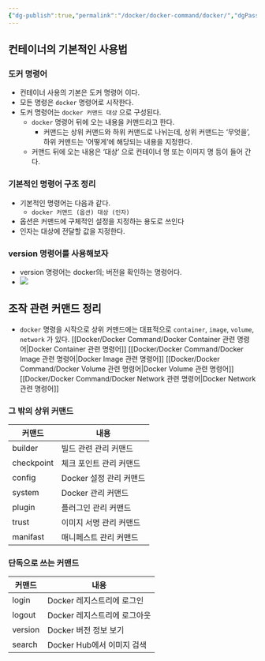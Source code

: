 ```yaml
---
{"dg-publish":true,"permalink":"/docker/docker-command/docker/","dgPassFrontmatter":true}
---
```


## 컨테이너의 기본적인 사용법

### 도커 명령어

-   컨테이너 사용의 기본은 도커 명령어 이다.
-   모든 명령은 `docker` 명령어로 시작한다.
-   도커 명령어는 `docker 커맨드 대상` 으로 구성된다.
    -   `docker` 명령어 뒤에 오는 내용을 커맨드라고 한다.
        -   커맨드는 상위 커맨드와 하위 커맨드로 나뉘는데, 상위 커맨드는 ‘무엇을’, 하위 커맨드는 '어떻게’에 해당되는 내용을 지정한다.
    -   커맨드 뒤에 오는 내용은 ‘대상’ 으로 컨테이너 명 또는 이미지 명 등이 들어 간다.

### 기본적인 명령어 구조 정리

-   기본적인 명령어는 다음과 같다.
    -   `docker 커맨드 (옵션) 대상 (인자)`
-   옵션은 커맨드에 구체적인 설정을 지정하는 용도로 쓰인다
-   인자는 대상에 전달할 값을 지정한다.

### version 명령어를 사용해보자

-   version 명령어는 docker의; 버전을 확인하는 명령어다.
-   ![](https://i.imgur.com/ycdvMAy.png)

## 조작 관련 커맨드 정리

-   `docker` 명령을 시작으로 상위 커맨드에는 대표적으로 `container`, `image`, `volume`, `network` 가 있다.
[[Docker/Docker Command/Docker Container 관련 명령어\|Docker Container 관련 명령어]]
[[Docker/Docker Command/Docker Image 관련 명령어\|Docker Image 관련 명령어]]
[[Docker/Docker Command/Docker Volume 관련 명령어\|Docker Volume 관련 명령어]]
[[Docker/Docker Command/Docker Network 관련 명령어\|Docker Network 관련 명령어]]
### 그 밖의 상위 커맨드

| **커맨드** | **내용** |
| --- | --- |
| builder | 빌드 관련 관리 커맨드 |
| checkpoint | 체크 포인트 관리 커맨드 |
| config | Docker 설정 관리 커맨드 |
| system | Docker 관리 커맨드 |
| plugin | 플러그인 관리 커맨드 |
| trust | 이미지 서명 관리 커맨드 |
| manifast | 매니페스트 관리 커맨드 |

### 단독으로 쓰는 커맨드

| **커맨드** | **내용** |
| --- | --- |
| login | Docker 레지스트리에 로그인 |
| logout | Docker 레지스트리에 로그아웃 |
| version | Docker 버전 정보 보기 |
| search | Docker Hub에서 이미지 검색 |
